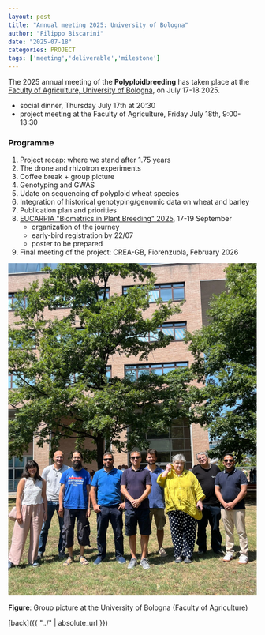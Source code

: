 ```yaml
---
layout: post
title: "Annual meeting 2025: University of Bologna"
author: "Filippo Biscarini"
date: "2025-07-18"
categories: PROJECT
tags: ['meeting','deliverable','milestone']
---
```


The 2025 annual meeting of the  **Polyploidbreeding** has taken place at the [Faculty of Agriculture,
University of Bologna](https://www.google.be/maps/place/Facolt%C3%A0+Agraria+Bologna/@44.5167973,11.3641784,13z/data=!4m6!3m5!1s0x477e2c908b2fce13:0xf5065d79dff324bf!8m2!3d44.5137272!4d11.4068032!16s%2Fg%2F11cst02zgz?hl=en&entry=ttu&g_ep=EgoyMDI1MDcxNS4xIKXMDSoASAFQAw%3D%3D), on July 17-18 2025.

- social dinner, Thursday July 17th at 20:30
- project meeting at the Faculty of Agriculture, Friday July 18th, 9:00-13:30

### Programme

1. Project recap: where we stand after 1.75 years
2. The drone and rhizotron experiments
3. Coffee break + group picture
4. Genotyping and GWAS
5. Udate on sequencing of polyploid wheat species
6. Integration of historical genotyping/genomic data on wheat and barley
7. Publication plan and priorities
8. [EUCARPIA "Biometrics in Plant Breeding" 2025](https://highlanderlab.github.io/EUCARPIA2025BiometricsPlantBreeding/), 17-19 September
	- organization of the journey
	- early-bird registration by 22/07
	- poster to be prepared
9. Final meeting of the project: CREA-GB, Fiorenzuola, February 2026


![meeting](/assets/img/posts/group_pic_2025_unibo.jpeg)
<div class="caption"><b>Figure</b>: Group picture at the University of Bologna (Faculty of Agriculture)</div>


[back]({{ "../" | absolute_url }})

